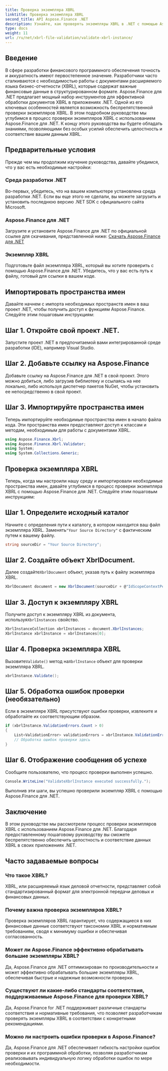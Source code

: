 ```yaml
---
title: Проверка экземпляра XBRL
linktitle: Проверка экземпляра XBRL
second_title: API Aspose.Finance .NET
description: Узнайте, как проверять экземпляры XBRL в .NET с помощью Aspose.Finance. Обеспечьте целостность данных и соответствие требованиям без особых усилий. #Aspose #Финансы #XBRL
type: docs
weight: 11
url: /ru/net/xbrl-file-validation/validate-xbrl-instance/
---
```

## Введение
В сфере разработки финансового программного обеспечения точность и аккуратность имеют первостепенное значение. Разработчики часто сталкиваются с необходимостью работы с документами расширяемого языка бизнес-отчетности (XBRL), которые содержат важные финансовые данные в структурированном формате. Aspose.Finance для .NET предлагает мощный набор инструментов для эффективной обработки документов XBRL в приложениях .NET. Одной из его ключевых особенностей является возможность беспрепятственной проверки экземпляров XBRL. В этом подробном руководстве мы углубимся в процесс проверки экземпляров XBRL с использованием Aspose.Finance для .NET. К концу этого руководства вы будете обладать знаниями, позволяющими без особых усилий обеспечить целостность и соответствие вашим данным XBRL.
## Предварительные условия
Прежде чем мы продолжим изучение руководства, давайте убедимся, что у вас есть необходимые настройки:
### Среда разработки .NET
Во-первых, убедитесь, что на вашем компьютере установлена среда разработки .NET. Если вы еще этого не сделали, вы можете загрузить и установить последнюю версию .NET SDK с официального сайта Microsoft.
### Aspose.Finance для .NET
Загрузите и установите Aspose.Finance для .NET по официальной ссылке для скачивания, представленной ниже:
[Скачать Aspose.Finance для .NET](https://releases.aspose.com/finance/net/)
### Экземпляр XBRL
Подготовьте файл экземпляра XBRL, который вы хотите проверить с помощью Aspose.Finance для .NET. Убедитесь, что у вас есть путь к файлу, готовый для ссылки в вашем коде.
## Импортировать пространства имен
Давайте начнем с импорта необходимых пространств имен в ваш проект .NET, чтобы получить доступ к функциям Aspose.Finance. Следуйте этим пошаговым инструкциям:
## Шаг 1. Откройте свой проект .NET.
Запустите проект .NET в предпочитаемой вами интегрированной среде разработки (IDE), например Visual Studio.
## Шаг 2. Добавьте ссылку на Aspose.Finance
Добавьте ссылку на Aspose.Finance для .NET в свой проект. Этого можно добиться, либо загрузив библиотеку и ссылаясь на нее локально, либо используя диспетчер пакетов NuGet, чтобы установить ее непосредственно в свой проект.
## Шаг 3. Импортируйте пространства имен
Теперь импортируйте необходимые пространства имен в начало файла кода. Эти пространства имен предоставляют доступ к классам и методам, необходимым для работы с документами XBRL.
```csharp
using Aspose.Finance.Xbrl;
using Aspose.Finance.Xbrl.Validator;
using System;
using System.Collections.Generic;
```
## Проверка экземпляра XBRL
Теперь, когда мы настроили нашу среду и импортировали необходимые пространства имен, давайте углубимся в процесс проверки экземпляра XBRL с помощью Aspose.Finance для .NET. Следуйте этим пошаговым инструкциям:
## Шаг 1. Определите исходный каталог
 Начните с определения пути к каталогу, в котором находится ваш файл экземпляра XBRL. Заменять`"Your Source Directory"` с фактическим путем к вашему файлу.
```csharp
string sourceDir = "Your Source Directory";
```
## Шаг 2. Создайте объект XbrlDocument.
 Далее создайте`XbrlDocument` объект, указав путь к файлу экземпляра XBRL.
```csharp
XbrlDocument document = new XbrlDocument(sourceDir + @"IdScopeContextPeriodStartAfterEnd.xml");
```
## Шаг 3. Доступ к экземпляру XBRL
 Получите доступ к экземпляру XBRL из документа, используя`XbrlInstances` свойство.
```csharp
XbrlInstanceCollection xbrlInstances = document.XbrlInstances;
XbrlInstance xbrlInstance = xbrlInstances[0];
```
## Шаг 4. Проверка экземпляра XBRL
 Вызовите`Validate()` метод на`XbrlInstance` объект для проверки экземпляра XBRL.
```csharp
xbrlInstance.Validate();
```
## Шаг 5. Обработка ошибок проверки (необязательно)
Если в экземпляре XBRL присутствуют ошибки проверки, извлеките и обработайте их соответствующим образом.
```csharp
if (xbrlInstance.ValidationErrors.Count > 0)
{
    List<ValidationError> validationErrors = xbrlInstance.ValidationErrors;
    // Обработка ошибок проверки здесь
}
```
## Шаг 6. Отображение сообщения об успехе
Сообщите пользователю, что процесс проверки выполнен успешно.
```csharp
Console.WriteLine("ValidateXbrlInstance executed successfully.");
```
Выполнив эти шаги, вы успешно проверили экземпляр XBRL с помощью Aspose.Finance для .NET.
## Заключение
В этом руководстве мы рассмотрели процесс проверки экземпляров XBRL с использованием Aspose.Finance для .NET. Благодаря предоставленному пошаговому руководству вы сможете беспрепятственно обеспечить целостность и соответствие данных XBRL в своих приложениях .NET.
## Часто задаваемые вопросы
### Что такое XBRL?
XBRL, или расширяемый язык деловой отчетности, представляет собой стандартизированный формат для электронной передачи деловых и финансовых данных.
### Почему важна проверка экземпляров XBRL?
Проверка экземпляров XBRL гарантирует, что содержащиеся в них финансовые данные соответствуют таксономии XBRL и нормативным требованиям, сводя к минимуму ошибки и обеспечивая согласованность.
### Может ли Aspose.Finance эффективно обрабатывать большие экземпляры XBRL?
Да, Aspose.Finance для .NET оптимизирован по производительности и может эффективно обрабатывать большие экземпляры XBRL, обеспечивая быстрые и надежные возможности проверки.
### Существуют ли какие-либо стандарты соответствия, поддерживаемые Aspose.Finance для проверки XBRL?
Да, Aspose.Finance for .NET поддерживает различные стандарты соответствия и нормативные требования, что позволяет разработчикам проверять экземпляры XBRL в соответствии с конкретными рекомендациями.
### Можно ли настроить ошибки проверки в Aspose.Finance?
Да, Aspose.Finance для .NET обеспечивает гибкость настройки ошибок проверки и их программной обработки, позволяя разработчикам реализовывать индивидуальную логику обработки ошибок по мере необходимости.